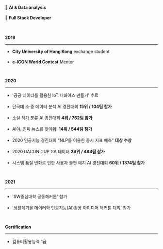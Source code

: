<!--
**allan02/allan02** is a ✨ _special_ ✨ repository because its `README.md` (this file) appears on your GitHub profile.

Here are some ideas to get you started:

- 🔭 I’m currently working on ...
- 🌱 I’m currently learning ...
- 👯 I’m looking to collaborate on ...
- 🤔 I’m looking for help with ...
- 💬 Ask me about ...
- 📫 How to reach me: ...
- 😄 Pronouns: ...
- ⚡ Fun fact: ...
-->  
<br>
<strong>🌱 AI & Data analysis</strong><br><br>
<strong>🌱 Full Stack Developer</strong><br><br><br>

<strong>2019</strong><hr/>
<ul>
  <li><strong>City University of Hong Kong</strong> exchange student</li><br>
  <li><strong>e-ICON World Contest</strong> Mentor</li>
</ul><br>

<strong>2020</strong><hr/>
<ul>
  <li>'공공 데이터를 활용한 IoT 디바이스 만들기' 수료</li><br>
  <li>단국대 소·중 데이터 분석 AI 경진대회 <strong>15위 / 104팀 참가</strong></li><br>
  <li>소설 작가 분류 AI 경진대회 <strong>4위 / 762팀 참가</strong></li><br>
  <li>AI야, 진짜 뉴스를 찾아줘! <strong>14위 / 544팀 참가</strong></li><br>
  <li>2020 인공지능 경진대회 "NLP를 이용한 증시 지표 예측" <strong>대상 수상</strong></li><br>
  <li>2020 DACON CUP GA 데이터 <strong>29위 / 483팀 참가</strong></li><br>
  <li>시스템 품질 변화로 인한 사용자 불편 예지 AI 경진대회 <strong>60위 / 1374팀 참가</strong></li>
</ul><br>

<strong>2021</strong><hr/>
<ul>
  <li>'SW중심대학 공동해커톤' 참가</li><br>
  <li>'생활폐기물 데이터와 인공지능(AI)활용 아이디어 해커톤 대회' 참가</li>
</ul><br>

<strong>Certification</strong><hr/>
<ul>
  <li>컴퓨터활용능력 1급</li><br>
</ul>

